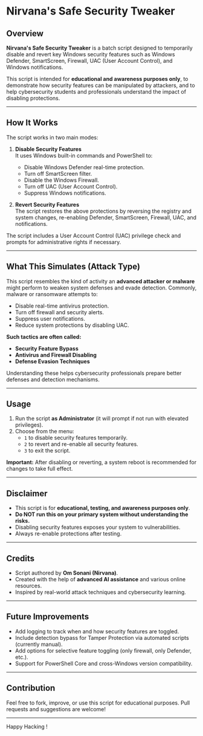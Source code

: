 # Nirvana's Safe Security Tweaker

## Overview

**Nirvana's Safe Security Tweaker** is a batch script designed to temporarily disable and revert key Windows security features such as Windows Defender, SmartScreen, Firewall, UAC (User Account Control), and Windows notifications.

This script is intended for **educational and awareness purposes only**, to demonstrate how security features can be manipulated by attackers, and to help cybersecurity students and professionals understand the impact of disabling protections.

---

## How It Works

The script works in two main modes:

1. **Disable Security Features**  
   It uses Windows built-in commands and PowerShell to:
   - Disable Windows Defender real-time protection.
   - Turn off SmartScreen filter.
   - Disable the Windows Firewall.
   - Turn off UAC (User Account Control).
   - Suppress Windows notifications.

2. **Revert Security Features**  
   The script restores the above protections by reversing the registry and system changes, re-enabling Defender, SmartScreen, Firewall, UAC, and notifications.

The script includes a User Account Control (UAC) privilege check and prompts for administrative rights if necessary.

---

## What This Simulates (Attack Type)

This script resembles the kind of activity an **advanced attacker or malware** might perform to weaken system defenses and evade detection. Commonly, malware or ransomware attempts to:

- Disable real-time antivirus protection.
- Turn off firewall and security alerts.
- Suppress user notifications.
- Reduce system protections by disabling UAC.

**Such tactics are often called:**

- **Security Feature Bypass**  
- **Antivirus and Firewall Disabling**  
- **Defense Evasion Techniques**

Understanding these helps cybersecurity professionals prepare better defenses and detection mechanisms.

---

## Usage

1. Run the script **as Administrator** (it will prompt if not run with elevated privileges).  
2. Choose from the menu:
   - `1` to disable security features temporarily.
   - `2` to revert and re-enable all security features.
   - `3` to exit the script.

**Important:** After disabling or reverting, a system reboot is recommended for changes to take full effect.

---

## Disclaimer

- This script is for **educational, testing, and awareness purposes only**.  
- **Do NOT run this on your primary system without understanding the risks.**  
- Disabling security features exposes your system to vulnerabilities.  
- Always re-enable protections after testing.

---

## Credits

- Script authored by **Om Sonani (Nirvana)**.  
- Created with the help of **advanced AI assistance** and various online resources.  
- Inspired by real-world attack techniques and cybersecurity learning.

---

## Future Improvements

- Add logging to track when and how security features are toggled.  
- Include detection bypass for Tamper Protection via automated scripts (currently manual).  
- Add options for selective feature toggling (only firewall, only Defender, etc.).  
- Support for PowerShell Core and cross-Windows version compatibility.

---

## Contribution

Feel free to fork, improve, or use this script for educational purposes. Pull requests and suggestions are welcome!

---
Happy Hacking !
